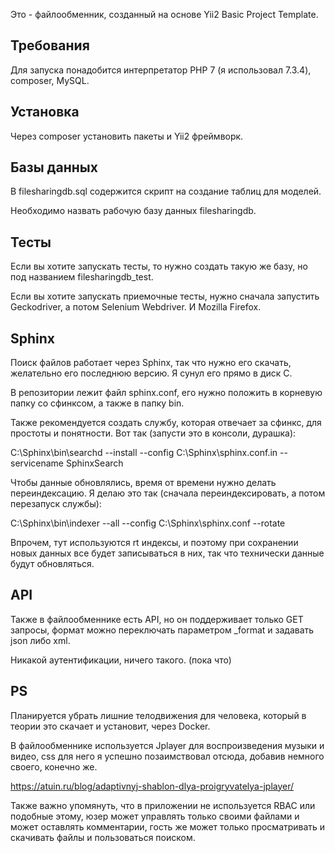 Это - файлообменник, созданный на основе Yii2 Basic Project Template.

Требования
------------

Для запуска понадобится интерпретатор PHP 7 (я использовал 7.3.4), composer, MySQL.

Установка
------------

Через composer установить пакеты и Yii2 фреймворк.

## Базы данных

В filesharingdb.sql содержится скрипт на создание таблиц для моделей.

Необходимо назвать рабочую базу данных filesharingdb.

## Тесты

Если вы хотите запускать тесты, то нужно создать такую же базу, но под названием filesharingdb_test.

Если вы хотите запускать приемочные тесты, нужно сначала запустить Geckodriver, а потом Selenium Webdriver. И Mozilla Firefox.

## Sphinx

Поиск файлов работает через Sphinx, так что нужно его скачать, желательно его последнюю версию. Я сунул его прямо в диск C.

В репозитории лежит файл sphinx.conf, его нужно положить в корневую папку со сфинксом, а также в папку bin.

Также рекомендуется создать службу, которая отвечает за сфинкс, для простоты и понятности. Вот так (запусти это в консоли, дурашка):

C:\Sphinx\bin\searchd --install --config C:\Sphinx\sphinx.conf.in --servicename SphinxSearch

Чтобы данные обновлялись, время от времени нужно делать переиндексацию. Я делаю это так (сначала переиндексировать, а потом перезапуск службы):

C:\Sphinx\bin\indexer --all --config C:\Sphinx\sphinx.conf --rotate

Впрочем, тут используются rt индексы, и поэтому при сохранении новых данных все будет записываться в них, так что технически данные будут обновляться.

API
------------

Также в файлообменнике есть API, но он поддерживает только GET запросы, формат можно переключать параметром _format и задавать json либо xml.

Никакой аутентификации, ничего такого. (пока что)

PS
------------
Планируется убрать лишние телодвижения для человека, который в теории это скачает и установит, через Docker.

В файлообменнике используется Jplayer для воспроизведения музыки и видео, css для него я успешно позаимствовал отсюда, добавив немного своего, конечно же.

<a>https://atuin.ru/blog/adaptivnyj-shablon-dlya-proigryvatelya-jplayer/</a>

Также важно упомянуть, что в приложении не используется RBAC или подобные этому, юзер может управлять только своими файлами и может оставлять комментарии, гость же может только просматривать и скачивать файлы и пользоваться поиском. 
 